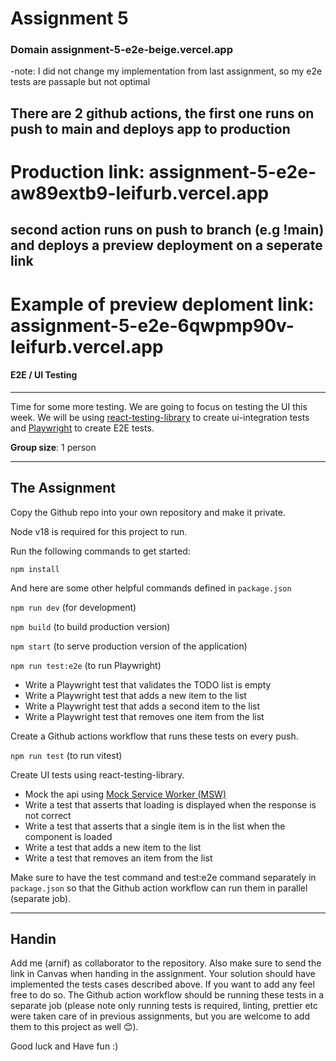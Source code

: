 # Assignment 5

### Domain assignment-5-e2e-beige.vercel.app

 -note: I did not change my implementation from last assignment, so my e2e tests are passaple but not optimal

## There are 2 github actions, the first one runs on push to main and deploys app to production

# Production link:  assignment-5-e2e-aw89extb9-leifurb.vercel.app

## second action runs on push to branch (e.g !main) and deploys a preview deployment on a seperate link

# Example of preview deploment link: assignment-5-e2e-6qwpmp90v-leifurb.vercel.app


 

#### E2E / UI Testing

---

Time for some more testing. We are going to focus on testing the UI this week. We will be using [react-testing-library](https://testing-library.com/docs/react-testing-library/intro/) to create ui-integration tests and [Playwright](https://www.https://playwright.dev/) to create E2E tests.

**Group size**: 1 person

---

## The Assignment

Copy the Github repo into your own repository and make it private.

Node v18 is required for this project to run.

Run the following commands to get started:

`npm install`

And here are some other helpful commands defined in `package.json`

`npm run dev` (for development)

`npm build` (to build production version)

`npm start` (to serve production version of the application)

`npm run test:e2e` (to run Playwright)

- Write a Playwright test that validates the TODO list is empty
- Write a Playwright test that adds a new item to the list
- Write a Playwright test that adds a second item to the list
- Write a Playwright test that removes one item from the list

Create a Github actions workflow that runs these tests on every push.

`npm run test` (to run vitest)

Create UI tests using react-testing-library.

- Mock the api using [Mock Service Worker (MSW)](https://github.com/mswjs/msw)
- Write a test that asserts that loading is displayed when the response is not correct
- Write a test that asserts that a single item is in the list when the <Home /> component is loaded
- Write a test that adds a new item to the list
- Write a test that removes an item from the list

Make sure to have the test command and test:e2e command separately in `package.json` so that the Github action workflow can run them in parallel (separate job).

---

## Handin

Add me (arnif) as collaborator to the repository. Also make sure to send the link in Canvas when handing in the assignment.
Your solution should have implemented the tests cases described above. If you want to add any feel free to do so. The Github action workflow should be running these tests in a separate job (please note only running tests is required, linting, prettier etc were taken care of in previous assignments, but you are welcome to add them to this project as well 😊).

Good luck and Have fun :)
